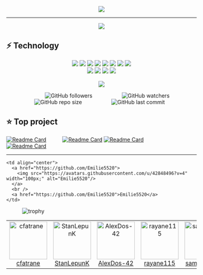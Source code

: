
<p align="center">
 <img src="https://readme-typing-svg.herokuapp.com?color=F66E96&size=31&width=660&lines=Hello+I'm+Francois...;I'm+a+student+at+school+42+Paris...;Nice+to+meet+you+!">
</p>

-----------
<div align="center">
<img align="center" src='https://badge42.herokuapp.com/api/stats/frfrance' />
 
</div>


⚡ Technology
-----------


<div align="center">
 <img   src="https://img.shields.io/badge/c-%2300599C.svg?style=for-the-badge&logo=c&logoColor=white" />
 <img  src="https://img.shields.io/badge/c++-%2300599C.svg?style=for-the-badge&logo=c%2B%2B&logoColor=white" />
 <img   src="https://img.shields.io/badge/html5-%23E34F26.svg?style=for-the-badge&logo=html5&logoColor=white" />
 <img  src="https://img.shields.io/badge/Sass-CC6699?style=for-the-badge&logo=sass&logoColor=white" />
 <img  src="https://img.shields.io/badge/React_Native-20232A?style=for-the-badge&logo=react&logoColor=white" /> 
 <img   src="https://img.shields.io/badge/react%20-%2300D9FF.svg?&amp;style=for-the-badge&amp;logo=react&amp;logoColor=white" />
 <img   src="https://img.shields.io/badge/CSS3-1572B6?style=for-the-badge&logo=css3&logoColor=white" />
 <img  src="https://img.shields.io/badge/Redux-593D88?style=for-the-badge&logo=redux&logoColor=white" /> 
</div>

<div align="center">
 
 <img  src="https://img.shields.io/badge/Material--UI-0081CB?style=for-the-badge&logo=material-ui&logoColor=white" />
 <img src="https://img.shields.io/badge/React_Router-CA4245?style=for-the-badge&logo=react-router&logoColor=white" />
 <img  src="https://img.shields.io/badge/firebase-%23039BE5.svg?style=for-the-badge&logo=firebase=white" />
 <img src="https://img.shields.io/badge/javascript-%23323330.svg?style=for-the-badge&logo=javascript&logoColor=white" />
 
</div>
<br/>

<div align="center">
  <img  src="https://estruyf-github.azurewebsites.net/api/VisitorHit?user=frfrance&repo=github-visitors-badge&countColorcountColor&countColor=%237B1E7A" />
 </div>

&emsp;&emsp;&emsp;&emsp;&emsp;&emsp;&emsp; ![GitHub followers](https://img.shields.io/github/followers/kazuumaVII?style=social) &emsp;&emsp;&emsp;&emsp;&emsp;
![GitHub watchers](https://img.shields.io/github/watchers/kazuumaVII/kazuumaVII?style=social) &emsp;&emsp;&emsp;&emsp;&emsp;
![GitHub repo size](https://badges.pufler.dev/repos/kazuumaVII?style=flat-square&color=black&logo=github) &emsp;&emsp;&emsp;&emsp;&emsp;
![GitHub last commit](https://img.shields.io/github/last-commit/kazuumaVII/kazuumaVII?color=red&style=plastic) &emsp;&emsp;&emsp;&emsp;

 
⭐️ Top project
-----------

[![Readme Card](https://github-readme-stats.vercel.app/api/pin/?username=kazuumaVII&repo=minishell&theme=calm&border_radius=30&hide_border=true)](https://github.com/kazuumaVII/minishell)&emsp;&emsp; &ensp; 
[![Readme Card](https://github-readme-stats.vercel.app/api/pin/?username=kazuumaVII&repo=ft_service&theme=calm&border_radius=30&hide_border=true)](https://github.com/kazuumaVII/ft_service)
[![Readme Card](https://github-readme-stats.vercel.app/api/pin/?username=kazuumaVII&repo=ft_printf&theme=calm&border_radius=30&hide_border=true)](https://github.com/kazuumaVII/ft_printf)&emsp;&emsp; &ensp; 
[![Readme Card](https://github-readme-stats.vercel.app/api/pin/?username=kazuumaVII&repo=cub_3d&theme=calm&border_radius=30&hide_border=true)](https://github.com/kazuumaVII/cub_3d) 

-----------
 
 
 <table>
  <tr>
    <td align="center">
      <a href="https://github.com/cfatrane">
        <img src="https://avatars.githubusercontent.com/u/17748314?v=4" width="100px;" alt="cfatrane"/>
      </a>
      <br />
      <a href="https://github.com/cfatrane">cfatrane</a>
    </td>
    <td align="center">
      <a href="https://github.com/StanLepunKz">
        <img src="https://avatars.githubusercontent.com/u/3332269?v=4" width="100px;" alt="StanLepunK"/>
      </a>
      <br />
      <a href="https://github.com/StanLepunK">StanLepunK</a>
    </td>
    <td align="center">
      <a href="https://github.com/AlexDos-42">
        <img src="https://avatars.githubusercontent.com/u/54394628?v=4" width="100px;" alt="AlexDos-42"/>
      </a>
      <br />
      <a href="https://github.com/AlexDos-42">AlexDos-42</a>
    </td>
    <td align="center">
      <a href="https://github.com/rayane115">
        <img src="https://avatars.githubusercontent.com/u/58400939?v=4" width="100px;" alt="rayane115"/>
      </a>
      <br />
      <a href="https://github.com/rayane115">rayane115</a>
    </td>
    <td align="center">
      <a href="https://github.com/samuelfer42">
        <img src="https://avatars.githubusercontent.com/u/43337768?v=4" width="100px;" alt="samuelfer42"/>
      </a>
      <br />
      <a href="https://github.com/samuelfer42">samuelfer42</a>
    </td>
    <td align="center">
      <a href="https://github.com/thomasgermain07">
        <img src="https://avatars.githubusercontent.com/u/43045806?v=4" width="100px;" alt="thomasgermain07"/>
      </a>
      <br />
      <a href="https://github.com/thomasgermain07">thomasgermain07</a>
    </td>
   
    <td align="center">
      <a href="https://github.com/Emilie5520">
        <img src="https://avatars.githubusercontent.com/u/42848496?v=4" width="100px;" alt="Emilie5520"/>
      </a>
      <br />
      <a href="https://github.com/Emilie5520">Emilie5520</a>
    </td>
  </tr>
 
 
 
 
&emsp;&emsp;&emsp;![trophy](https://github-profile-trophy.vercel.app/?username=kazuumaVII&theme=nord&margin-w=20&no-bg=true&no-frame=true)



 
 


[comment]:(https://github-readme-stats.vercel.app/api/top-langs/?username=kazuumaVII&langs_count=8&hide_border=true&layout=compact&hide=javascript,php,css,html,twig,scss&theme=shades-of-purple)




